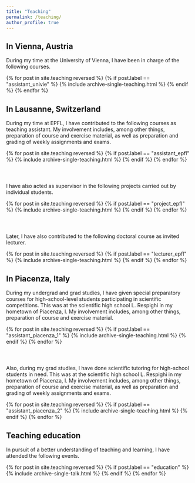 ```yaml
---
title: "Teaching"
permalink: /teaching/
author_profile: true
---
```


In Vienna, Austria
-----

During my time at the University of Vienna, I have been in charge of the following courses.

{% for post in site.teaching reversed %}
  {% if post.label == "assistant_univie" %}
    {% include archive-single-teaching.html %}
  {% endif %}
{% endfor %}


In Lausanne, Switzerland
-----

During my time at EPFL, I have contributed to the following courses as teaching assistant. My involvement includes, among other things, preparation of course and exercise material, as well as preparation and grading of weekly assignments and exams.

{% for post in site.teaching reversed %}
  {% if post.label == "assistant_epfl" %}
    {% include archive-single-teaching.html %}
  {% endif %}
{% endfor %}

<h4>&nbsp;</h4>

I have also acted as supervisor in the following projects carried out by individual students.

{% for post in site.teaching reversed %}
  {% if post.label == "project_epfl" %}
    {% include archive-single-teaching.html %}
  {% endif %}
{% endfor %}

<h4>&nbsp;</h4>

Later, I have also contributed to the following doctoral course as invited lecturer.

{% for post in site.teaching reversed %}
  {% if post.label == "lecturer_epfl" %}
    {% include archive-single-teaching.html %}
  {% endif %}
{% endfor %}

In Piacenza, Italy
-----

During my undergrad and grad studies, I have given special preparatory courses for high-school-level students participating in scientific competitions. This was at the scientific high school L. Respighi in my hometown of Piacenza, I. My involvement includes, among other things, preparation of course and exercise material.

{% for post in site.teaching reversed %}
  {% if post.label == "assistant_piacenza_1" %}
    {% include archive-single-teaching.html %}
  {% endif %}
{% endfor %}

<h4>&nbsp;</h4>

Also, during my grad studies, I have done scientific tutoring for high-school students in need. This was at the scientific high school L. Respighi in my hometown of Piacenza, I. My involvement includes, among other things, preparation of course and exercise material, as well as preparation and grading of weekly assignments and exams.

{% for post in site.teaching reversed %}
  {% if post.label == "assistant_piacenza_2" %}
    {% include archive-single-teaching.html %}
  {% endif %}
{% endfor %}

Teaching education
-----

In pursuit of a better understanding of teaching and learning, I have attended the following events.

{% for post in site.teaching reversed %}
  {% if post.label == "education" %}
    {% include archive-single-talk.html %}
  {% endif %}
{% endfor %}

